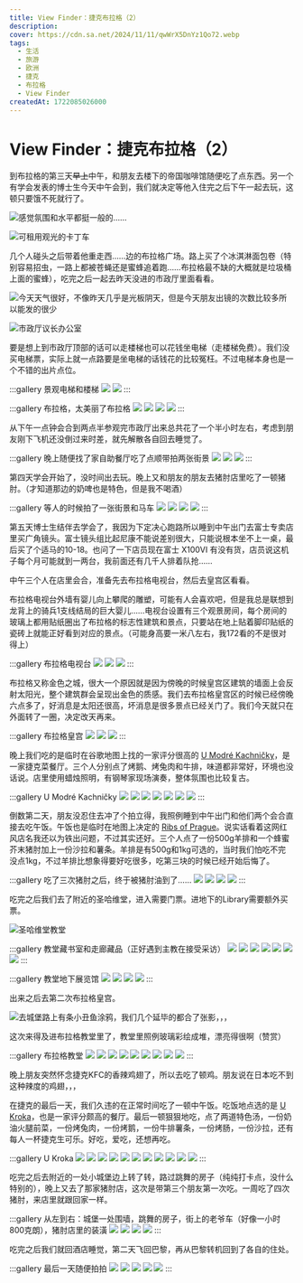 ```yaml
---
title: View Finder：捷克布拉格（2）
description:
cover: https://cdn.sa.net/2024/11/11/qwWrX5DnYz1Qo72.webp
tags:
  - 生活
  - 旅游
  - 欧洲
  - 捷克
  - 布拉格
  - View Finder
createdAt: 1722085026000
---
```


# View Finder：捷克布拉格（2）

到布拉格的第三天~~早上~~中午，和朋友去楼下的帝国咖啡馆随便吃了点东西。另一个有学会发表的博士生今天中午会到，我们就决定等他入住完之后下午一起去玩，这顿只要饿不死就行了。

![感觉氛围和水平都挺一般的……](https://cdn.sa.net/2024/11/10/AqVrDdNtihZaSEG.webp)

![可租用观光的卡丁车](https://cdn.sa.net/2024/11/10/kGuLNU4i1ZFzB2M.webp)

几个人碰头之后带着他重走西……边的布拉格广场。路上买了个冰淇淋面包卷（特别容易招虫，一路上都被苍蝇还是蜜蜂追着跑……布拉格最不缺的大概就是垃圾桶上面的蜜蜂），吃完之后一起去昨天没进的市政厅里面看看。

![今天天气很好，不像昨天几乎是光板阴天，但是今天朋友出镜的次数比较多所以能发的很少](https://cdn.sa.net/2024/11/10/gpus4rnOjSYF7Kq.webp)

![市政厅议长办公室](https://cdn.sa.net/2024/11/10/XnFTvLPZj9hbgdq.webp)

要是想上到市政厅顶部的话可以走楼梯也可以花钱坐电梯（走楼梯免费）。我们没买电梯票，实际上就一点路要是坐电梯的话钱花的比较冤枉。不过电梯本身也是一个不错的出片点位。

:::gallery 景观电梯和楼梯
![](https://cdn.sa.net/2024/11/10/EZxDMi4em7Nrhsa.webp)
![](https://cdn.sa.net/2024/11/10/BNE2otbin7rfJHl.webp)
:::

:::gallery 布拉格，太美丽了布拉格
![](https://cdn.sa.net/2024/11/10/USWXsFf87mKZnjN.webp)
![](https://cdn.sa.net/2024/11/10/L6Mz1ZxmHDVR5NJ.webp)
![](https://cdn.sa.net/2024/11/10/qrtVOP95xyBFo7S.webp)
![](https://cdn.sa.net/2024/11/10/7U4Ad2vSB8yXsKi.webp)
:::

从下午一点钟会合到两点半参观完市政厅出来总共花了一个半小时左右，考虑到朋友刚下飞机还没倒过来时差，就先解散各自回去睡觉了。

:::gallery 晚上随便找了家自助餐厅吃了点顺带拍两张街景
![](https://cdn.sa.net/2024/11/10/cMQ4NTalsK7oZUw.webp)
![](https://cdn.sa.net/2024/11/10/n9S1hoYaVCwprbd.webp)
![](https://cdn.sa.net/2024/11/10/9wqW3PsI8JzRa5H.webp)
:::

第四天学会开始了，没时间出去玩。晚上又和朋友的朋友去猪肘店里吃了一顿猪肘。（才知道那边的奶啤也是特色，但是我不喝酒）

:::gallery 等人的时候拍了一张街景和马车
![](https://cdn.sa.net/2024/11/10/vfpy7ncVWIYHhAM.webp)
![](https://cdn.sa.net/2024/11/10/jHsGJkOztYQeRv9.webp)
![](https://cdn.sa.net/2024/11/10/REisczShMt3mjKG.webp)
![](https://cdn.sa.net/2024/11/10/57ObLzQyfr6jkxP.webp)
:::

第五天博士生结伴去学会了，我因为下定决心跑路所以睡到中午出门去富士专卖店里买广角镜头。富士镜头组比起尼康不能说差别很大，只能说根本坐不上一桌，最后买了个适马的10-18。也问了一下店员现在富士 X100VI 有没有货，店员说这机子每个月可能就到一两台，我前面还有几千人排着队抢……

中午三个人在店里会合，准备先去布拉格电视台，然后去皇宫区看看。

布拉格电视台外墙有婴儿向上攀爬的雕塑，可能有人会喜欢吧，但是我总是联想到龙背上的骑兵1支线结局的巨大婴儿……电视台设置有三个观景房间，每个房间的玻璃上都用贴纸圈出了布拉格的标志性建筑和景点，只要站在地上贴着脚印贴纸的瓷砖上就能正好看到对应的景点。（可能身高要一米八左右，我172看的不是很对得上）

:::gallery 布拉格电视台
![](https://cdn.sa.net/2024/11/10/k8WG5JZ1gKohNxE.webp)
![](https://cdn.sa.net/2024/11/10/ipoqOK2bctxBlPF.webp)
![](https://cdn.sa.net/2024/11/10/QK8Uapuzs4O7clF.webp)
:::

布拉格又称金色之城，很大一个原因就是因为傍晚的时候皇宫区建筑的墙面上会反射太阳光，整个建筑群会呈现出金色的质感。我们去布拉格皇宫区的时候已经傍晚六点多了，好消息是太阳还很高，坏消息是很多景点已经关门了。我们今天就只在外面转了一圈，决定改天再来。

:::gallery 布拉格皇宫
![](https://cdn.sa.net/2024/11/10/xSHZkuiPegIqtRs.webp)
![](https://cdn.sa.net/2024/11/10/ZfJmsFLW9GTVEIr.webp)
![](https://cdn.sa.net/2024/11/10/XR9blqrK7ZeYgd6.webp)
:::

晚上我们吃的是临时在谷歌地图上找的一家评分很高的 [U Modré Kachničky](https://umodrekachnicky.cz/en/nebovidska)，是一家捷克菜餐厅。三个人分别点了烤鹅、烤兔肉和牛排，味道都非常好，环境也没话说。店里使用蜡烛照明，有钢琴家现场演奏，整体氛围也比较复古。

:::gallery U Modré Kachničky
![](https://cdn.sa.net/2024/11/10/WnxezNga86QsEVJ.webp)
![](https://cdn.sa.net/2024/11/10/fc4FKTkgQSdCjn7.webp)
![](https://cdn.sa.net/2024/11/10/bTSrR5hzf9okHgC.webp)
![](https://cdn.sa.net/2024/11/10/sBqpr4kwU6POHET.webp)
![](https://cdn.sa.net/2024/11/10/7ybsk2ZTWUmHgeN.webp)
![](https://cdn.sa.net/2024/11/10/rd75vycqhWDjeUu.webp)
![](https://cdn.sa.net/2024/11/10/npH6lPKBeibj9Vz.webp)
:::

倒数第二天，朋友没忍住去冲了个拍立得，我照例睡到中午出门和他们两个会合直接去吃午饭。午饭也是临时在地图上决定的 [Ribs of Prague](https://ribsofprague.cz/home/)。说实话看着这网红风店名我还以为铁出问题，不过其实还好。三个人点了一份500g羊排和一个蜂蜜芥末猪肘加上一份沙拉和薯条。羊排是有500g和1kg可选的，当时我们怕吃不完没点1kg，不过羊排比想象得要好吃很多，吃第三块的时候已经开始后悔了。

:::gallery 吃了三次猪肘之后，终于被猪肘油到了……
![](https://cdn.sa.net/2024/11/11/AhcDRyUBp8JnO1b.webp)
![](https://cdn.sa.net/2024/11/11/SAX9aNkHpx7jMGJ.webp)
![](https://cdn.sa.net/2024/11/11/Itpm67UdDJ1vGac.webp)
![](https://cdn.sa.net/2024/11/11/tzIsBY2bmRq4NfA.webp)
:::

吃完之后我们去了附近的圣哈维堂，进入需要门票。进地下的Library需要额外买票。

![圣哈维堂教堂](https://cdn.sa.net/2024/11/11/D8jTRZq6gP2dJ7G.webp)

:::gallery 教堂藏书室和走廊藏品（正好遇到主教在接受采访）
![](https://cdn.sa.net/2024/11/11/WGklIYBo2uDnwvQ.webp)
![](https://cdn.sa.net/2024/11/11/Ss1YFlyzh9IOkcr.webp)
![](https://cdn.sa.net/2024/11/11/2uYTPJcnmQUAsko.webp)
![](https://cdn.sa.net/2024/11/11/yQ6gvIZP4xJifeC.webp)
![](https://cdn.sa.net/2024/11/11/2Et6fUWkrHszDPc.webp)
![](https://cdn.sa.net/2024/11/11/1linO9FDvzWx2LM.webp)
![](https://cdn.sa.net/2024/11/11/OrsvMHK7yaESFqx.webp)
:::

:::gallery 教堂地下展览馆
![](https://cdn.sa.net/2024/11/11/xDP4pQ1BGETfRzw.webp)
![](https://cdn.sa.net/2024/11/11/6gAxkjGIUuYZteT.webp)
![](https://cdn.sa.net/2024/11/11/KNJY1wXq6bVfyc5.webp)
![](https://cdn.sa.net/2024/11/11/2LKtAZmVRol8D6u.webp)
:::

出来之后去第二次布拉格皇宫。

![去城堡路上有条小丑鱼涂鸦，我们几个延毕的都合了张影，，，](https://cdn.sa.net/2024/11/11/MTgV1cxyNvbHm8O.webp)

这次来得及进布拉格教堂里了，教堂里照例玻璃彩绘成堆，漂亮得很啊（赞赏）

:::gallery 布拉格教堂
![](https://cdn.sa.net/2024/11/11/qwWrX5DnYz1Qo72.webp)
![](https://cdn.sa.net/2024/11/11/kWI2eDb5Avwz8KF.webp)
![](https://cdn.sa.net/2024/11/11/68NgGZsmeLOCqhk.webp)
![](https://cdn.sa.net/2024/11/11/1jaY6fdXogpVcIt.webp)
![](https://cdn.sa.net/2024/11/11/PJp4cYXykBLgoRM.webp)
![](https://cdn.sa.net/2024/11/11/gYFu3aecl6NhKE8.webp)
![](https://cdn.sa.net/2024/11/11/oUQbM2SWIjTvYVR.webp)
![](https://cdn.sa.net/2024/11/11/z7UiOTn4V5dBt3Z.webp)
![](https://cdn.sa.net/2024/11/11/SOnlAfx9w6j1WUT.webp)
:::

晚上朋友突然怀念捷克KFC的香辣鸡翅了，所以去吃了顿鸡。朋友说在日本吃不到这种辣度的鸡翅，，，

在捷克的最后一天，我们久违的在正常时间吃了一顿中午饭。吃饭地点选的是 [U Kroka](https://www.ukroka.cz/)，也是一家评分颇高的餐厅。最后一顿狠狠地吃，点了两道特色汤，一份奶油火腿前菜，一份烤兔肉，一份烤鹅，一份牛排薯条，一份烤肠，一份沙拉，还有每人一杯捷克生可乐。好吃，爱吃，还想再吃。

:::gallery U Kroka
![](https://cdn.sa.net/2024/11/11/1HVMLlCtRsygE5S.webp)
![](https://cdn.sa.net/2024/11/11/gSw6AL2MCvcTPHq.webp)
![](https://cdn.sa.net/2024/11/11/1M3apSsr4dlVfhP.webp)
![](https://cdn.sa.net/2024/11/11/If3qLE6PTUwYdrn.webp)
![](https://cdn.sa.net/2024/11/11/FxB84Ork9uafwVm.webp)
![](https://cdn.sa.net/2024/11/11/RcmHkKyWpA8Gbst.webp)
![](https://cdn.sa.net/2024/11/11/MpKmJODvuQ3oIRF.webp)
![](https://cdn.sa.net/2024/11/11/e9TyAOPtsXEogWJ.webp)
![](https://cdn.sa.net/2024/11/11/uhpqXfCA1cjgO6H.webp)
![](https://cdn.sa.net/2024/11/11/TsX4gAWS6fQdYb1.webp)
![](https://cdn.sa.net/2024/11/11/t1EJAFuIUiNfyw8.webp)
:::

吃完之后去附近的一处小城堡边上转了转，路过跳舞的房子（纯纯打卡点，没什么特别的），晚上又去了那家猪肘店，这次是带第三个朋友第一次吃。一周吃了四次猪肘，来店里就跟回家一样。

:::gallery 从左到右：城堡一处围墙，跳舞的房子，街上的老爷车（好像一小时800克朗），猪肘店里的装潢
![](https://cdn.sa.net/2024/11/11/iMtzg1ajUSelFph.webp)
![](https://cdn.sa.net/2024/11/11/IgZvFl8KywQh92o.webp)
![](https://cdn.sa.net/2024/11/11/ys9EWfLbkxCTXNM.webp)
![](https://cdn.sa.net/2024/11/11/xwZ1e6bdpuEtB3o.webp)
:::

吃完之后我们就回酒店睡觉，第二天飞回巴黎，再从巴黎转机回到了各自的住处。

:::gallery 最后一天随便拍拍
![](https://cdn.sa.net/2024/11/12/lcJvyGCg6tTxdNK.webp)
![](https://cdn.sa.net/2024/11/11/3YIBQAqDxwR86tu.webp)
![](https://cdn.sa.net/2024/11/12/s5YDh3SuiWU6LKb.webp)
![](https://cdn.sa.net/2024/11/12/t2lmkvxBj9auwM3.webp)
![](https://cdn.sa.net/2024/11/12/ML5os4Ni6FCmf1a.webp)
:::
